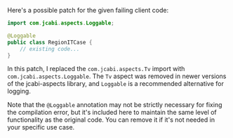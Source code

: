 Here's a possible patch for the given failing client code:
```java
import com.jcabi.aspects.Loggable;

@Loggable
public class RegionITCase {
    // existing code...
}
```
In this patch, I replaced the `com.jcabi.aspects.Tv` import with `com.jcabi.aspects.Loggable`. The `Tv` aspect was removed in newer versions of the jcabi-aspects library, and `Loggable` is a recommended alternative for logging.

Note that the `@Loggable` annotation may not be strictly necessary for fixing the compilation error, but it's included here to maintain the same level of functionality as the original code. You can remove it if it's not needed in your specific use case.
